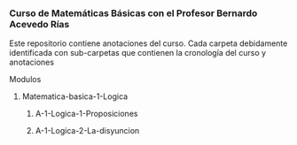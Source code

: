 
### Curso de Matemáticas Básicas con el Profesor Bernardo Acevedo Rías

Este repositorio contiene anotaciones del curso. Cada carpeta debidamente identificada con sub-carpetas que  contienen la cronología del curso y anotaciones 

Modulos 

1. Matematica-basica-1-Logica

	1. A-1-Logica-1-Proposiciones

	2. A-1-Logica-2-La-disyuncion
